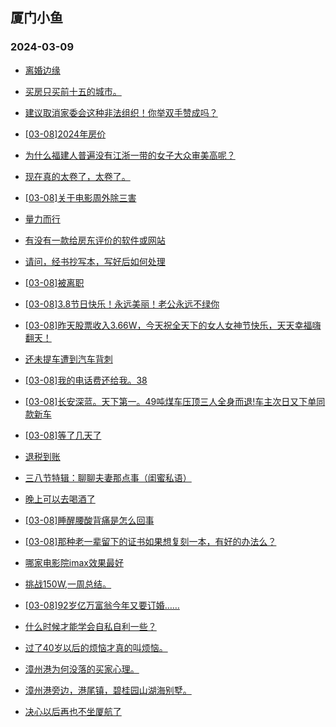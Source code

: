 ## 厦门小鱼 
### 2024-03-09

+ [离婚边缘](http://bbs.xmfish.com/read-htm-tid-18157546.html)

+ [买房只买前十五的城市。](http://bbs.xmfish.com/read-htm-tid-18157436.html)

+ [建议取消家委会这种非法组织！你举双手赞成吗？](http://bbs.xmfish.com/read-htm-tid-18157461.html)

+ [[03-08]2024年房价](http://bbs.xmfish.com/read-htm-tid-18157519.html)

+ [为什么福建人普遍没有江浙一带的女子大众审美高呢？](http://bbs.xmfish.com/read-htm-tid-18157458.html)

+ [现在真的太卷了，太卷了。](http://bbs.xmfish.com/read-htm-tid-18157681.html)

+ [[03-08]关于电影周外除三害](http://bbs.xmfish.com/read-htm-tid-18157521.html)

+ [量力而行](http://bbs.xmfish.com/read-htm-tid-18157617.html)

+ [有没有一款给房东评价的软件或网站](http://bbs.xmfish.com/read-htm-tid-18157471.html)

+ [请问，经书抄写本，写好后如何处理](http://bbs.xmfish.com/read-htm-tid-18157580.html)

+ [[03-08]被离职](http://bbs.xmfish.com/read-htm-tid-18157734.html)

+ [[03-08]3.8节日快乐！永远美丽！老公永远不绿你](http://bbs.xmfish.com/read-htm-tid-18157498.html)

+ [[03-08]昨天股票收入3.66W，今天祝全天下的女人女神节快乐，天天幸福嗨翻天！](http://bbs.xmfish.com/read-htm-tid-18157542.html)

+ [还未提车遭到汽车背刺](http://bbs.xmfish.com/read-htm-tid-18157712.html)

+ [[03-08]我的电话费还给我。38](http://bbs.xmfish.com/read-htm-tid-18157656.html)

+ [[03-08]长安深蓝。天下第一。49吨煤车压顶三人全身而退!车主次日又下单同款新车](http://bbs.xmfish.com/read-htm-tid-18157678.html)

+ [[03-08]等了几天了](http://bbs.xmfish.com/read-htm-tid-18157655.html)

+ [退税到账](http://bbs.xmfish.com/read-htm-tid-18157598.html)

+ [三八节特辑：聊聊夫妻那点事（闺蜜私语）](http://bbs.xmfish.com/read-htm-tid-18157720.html)

+ [晚上可以去喝酒了](http://bbs.xmfish.com/read-htm-tid-18157624.html)

+ [[03-08]睡醒腰酸背痛是怎么回事](http://bbs.xmfish.com/read-htm-tid-18157650.html)

+ [[03-08]那种老一辈留下的证书如果想复刻一本，有好的办法么？](http://bbs.xmfish.com/read-htm-tid-18157742.html)

+ [哪家电影院imax效果最好](http://bbs.xmfish.com/read-htm-tid-18157729.html)

+ [挑战150W,一周总结。](http://bbs.xmfish.com/read-htm-tid-18157673.html)

+ [[03-08]92岁亿万富翁今年又要订婚……](http://bbs.xmfish.com/read-htm-tid-18157730.html)

+ [什么时候才能学会自私自利一些？](http://bbs.xmfish.com/read-htm-tid-18157727.html)

+ [过了40岁以后的烦恼才真的叫烦恼。](http://bbs.xmfish.com/read-htm-tid-18157932.html)

+ [漳州港为何没落的买家心理。](http://bbs.xmfish.com/read-htm-tid-18157927.html)

+ [漳州港旁边，港尾镇，碧桂园山湖海别墅。](http://bbs.xmfish.com/read-htm-tid-18157921.html)

+ [决心以后再也不坐厦航了](http://bbs.xmfish.com/read-htm-tid-18157833.html)

